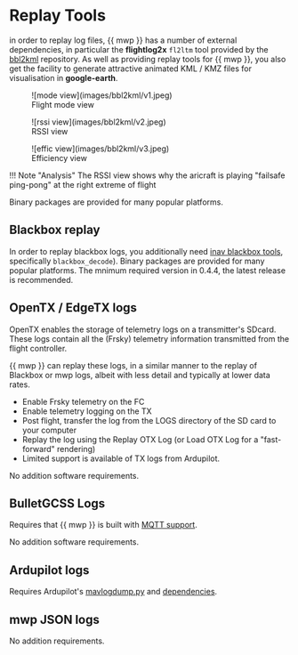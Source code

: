 # Replay Tools

in order to replay log files, {{ mwp }} has a number of external dependencies, in particular the **flightlog2x** `fl2ltm` tool provided by the [bbl2kml](https://github.com/stronnag/bbl2kml) repository. As well as providing replay tools for {{ mwp }}, you also get the facility to generate  attractive animated KML / KMZ files for visualisation in **google-earth**.

<figure markdown>
![mode view](images/bbl2kml/v1.jpeg)
<figcaption>Flight mode view</figcaption>
</figure>
<figure markdown>
![rssi view](images/bbl2kml/v2.jpeg)
<figcaption>RSSI view</figcaption>
</figure>
<figure markdown>
![effic view](images/bbl2kml/v3.jpeg)
<figcaption>Efficiency view</figcaption>
</figure>
!!! Note "Analysis"
    The RSSI view shows why the aricraft is playing "failsafe ping-pong" at the right extreme of flight

Binary packages are provided for many popular platforms.

## Blackbox replay

In order to replay blackbox logs, you additionally need [inav blackbox tools](https://github.com/iNavFlight/blackbox-tools), specifically `blackbox_decode`). Binary packages are provided for many popular platforms. The mnimum required version in 0.4.4, the latest release is recommended.

## OpenTX / EdgeTX logs

OpenTX enables the storage of telemetry logs on a transmitter's SDcard. These logs contain all the (Frsky) telemetry information transmitted from the flight controller.

{{ mwp }} can replay these logs, in a similar manner to the replay of Blackbox or mwp logs, albeit with less detail and typically at lower data rates.

* Enable Frsky telemetry on the FC
* Enable telemetry logging on the TX
* Post flight, transfer the log from the LOGS directory of the SD card to your computer
* Replay the log using the Replay OTX Log (or Load OTX Log for a "fast-forward" rendering)
* Limited support is available of TX logs from Ardupilot.

No addition software requirements.

## BulletGCSS Logs

Requires that {{ mwp }} is built with [MQTT support](mqtt---bulletgcss-telemetry).

No addition software requirements.

## Ardupilot logs

Requires Ardupilot's [mavlogdump.py](https://github.com/ArduPilot/pymavlink) and [dependencies](Replaying-Ardupilot-logs).

## mwp JSON logs

No addition requirements.
